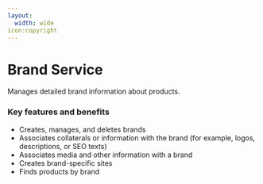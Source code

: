 ```yaml
---
layout:
  width: wide
icon:copyright
---
```


# Brand Service

Manages detailed brand information about products.

### Key features and benefits

* Creates, manages, and deletes brands
* Associates collaterals or information with the brand (for example, logos, descriptions, or SEO texts)
* Associates media and other information with a brand
* Creates brand-specific sites
* Finds products by brand
